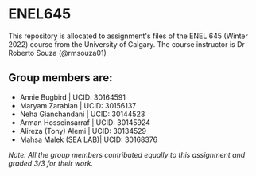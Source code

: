 # ENEL645
This repository is allocated to assignment's files of the ENEL 645 (Winter 2022) course from the University of Calgary. The course instructor is Dr Roberto Souza (@rmsouza01)
## Group members are:
- Annie Bugbird        | UCID: 30164591
- Maryam Zarabian      | UCID: 30156137
- Neha Gianchandani    | UCID: 30144523
- Arman Hosseinsarraf  | UCID: 30145924
- Alireza (Tony) Alemi | UCID: 30134529
- Mahsa Malek (SEA LAB)| UCID: 30168376


*Note: All the group members contributed equally to this assignment and graded 3/3 for their work.*
